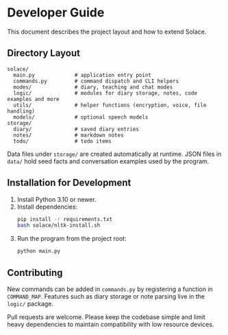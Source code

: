 # Developer Guide

This document describes the project layout and how to extend Solace.

## Directory Layout

```
solace/
  main.py             # application entry point
  commands.py         # command dispatch and CLI helpers
  modes/              # diary, teaching and chat modes
  logic/              # modules for diary storage, notes, code examples and more
  utils/              # helper functions (encryption, voice, file handling)
  models/             # optional speech models
storage/
  diary/              # saved diary entries
  notes/              # markdown notes
  todo/               # todo items
```

Data files under `storage/` are created automatically at runtime. JSON files in `data/` hold seed facts and conversation examples used by the program.

## Installation for Development

1. Install Python 3.10 or newer.
2. Install dependencies:
   ```bash
   pip install -r requirements.txt
   bash solace/nltk-install.sh
   ```
3. Run the program from the project root:
   ```bash
   python main.py
   ```

## Contributing

New commands can be added in `commands.py` by registering a function in `COMMAND_MAP`. Features such as diary storage or note parsing live in the `logic/` package.

Pull requests are welcome. Please keep the codebase simple and limit heavy dependencies to maintain compatibility with low resource devices.


